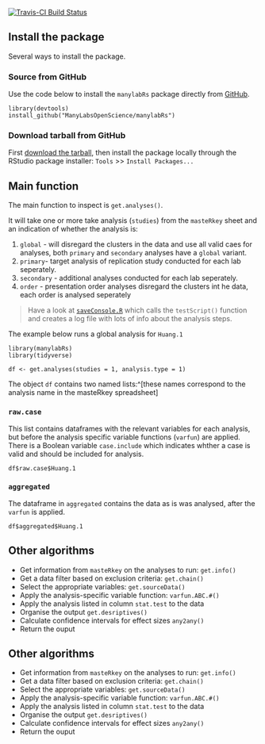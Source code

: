 
[![Travis-CI Build Status](https://travis-ci.org/ManyLabsOpenScience/manylabRs.svg?branch=master)](https://travis-ci.org/ManyLabsOpenScience/manylabRs)


## Install the package

Several ways to install the package.

### Source from GitHub

Use the code below to install the `manylabRs` package directly from [GitHub](https://github.com/ManyLabsOpenScience/manylabRs).

```{r, eval=FALSE}
library(devtools)
install_github("ManyLabsOpenScience/manylabRs")
```

### Download tarball from GitHub

First [download the tarball](https://github.com/ManyLabsOpenScience/manylabRs/pkg/), then install the package locally through the RStudio package installer: `Tools` >> `Install Packages...`


## Main function

The main function to inspect is `get.analyses()`.  

It will take one or more take analysis (`studies`) from the `masteRkey` sheet and an indication of whether the analysis is:
1. `global` - will disregard the clusters in the data and use all valid caes for analyses, both `primary` and `secondary` analyses have a `global` variant.
2. `primary`- target analysis of replication study conducted for each lab seperately.
3. `secondary` - additional analyses conducted for each lab seperately.
4. `order` - presentation order analyses disregard the clusters int he data, each order is analysed seperately

> Have a look at [`saveConsole.R`](https://github.com/ManyLabsOpenScience/manylabRs/blob/master/inst/saveConsole.R) which calls the `testScript()` function and creates a log file with lots of info about the analysis steps.


The example below runs a global analysis for `Huang.1`
```{r}
library(manylabRs)
library(tidyverse)

df <- get.analyses(studies = 1, analysis.type = 1)
```

The object `df` contains two named lists:^[these names correspond to the analysis name in the masteRkey spreadsheet]

### `raw.case`

This list contains dataframes with the relevant variables for each analysis, but before the analysis specific variable functions (`varfun`) are applied. There is a Boolean variable `case.include` which indicates whther a case is valid and should be included for analysis.

```{r}
df$raw.case$Huang.1
```

### `aggregated`    

The dataframe in `aggregated` contains the data as is was analysed, after the `varfun` is applied.

```{r}
df$aggregated$Huang.1
```



## Other algorithms

+ Get information from `masteRkey` on the analyses to run: `get.info()`
+ Get a data filter based on exclusion criteria: `get.chain()`
+ Select the appropriate variables: `get.sourceData()`
+ Apply the analysis-specific variable function: `varfun.ABC.#()`
+ Apply the analysis listed in column `stat.test` to the data
+ Organise the output `get.desriptives()`
+ Calculate confidence intervals for effect sizes `any2any()`
+ Return the ouput





## Other algorithms

+ Get information from `masteRkey` on the analyses to run: `get.info()`
+ Get a data filter based on exclusion criteria: `get.chain()`
+ Select the appropriate variables: `get.sourceData()`
+ Apply the analysis-specific variable function: `varfun.ABC.#()`
+ Apply the analysis listed in column `stat.test` to the data
+ Organise the output `get.desriptives()`
+ Calculate confidence intervals for effect sizes `any2any()`
+ Return the ouput



